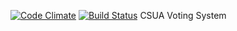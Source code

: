 [![Code Climate](https://codeclimate.com/github/lillianchou94/csua169/badges/gpa.svg)](https://codeclimate.com/github/lillianchou94/csua169)
[![Build Status](https://travis-ci.org/travis-ci/travis-web.svg?branch=master)](https://travis-ci.org/travis-ci/travis-web)
CSUA Voting System